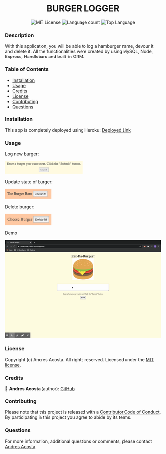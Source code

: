 <h1 align="center"> BURGER LOGGER </h1> 

<div align="center"> 

![MIT License](https://img.shields.io/apm/l/atomic-design-ui.svg?) ![Language count](https://img.shields.io/github/languages/count/acosta-andres-r/trip-planner) ![Top Language](https://img.shields.io/github/languages/top/acosta-andres-r/trip-planner)
</div>
  
### Description
With this application, you will be able to log a hamburger name, devour it and delete it. All the functionalities were created by using MySQL, Node, Express, Handlebars and built-in ORM.

### Table of Contents

  * [Installation](#installation)
  * [Usage](#usage)
  * [Credits](#credits)
  * [License](#license)
  * [Contributing](#contributing)
  * [Questions](#questions)

### Installation
This app is completely deployed using Heroku: [Deployed Link](https://pure-cove-12885.herokuapp.com/)

### Usage

Log new burger:

<img src="./icons/submit.png" width="250" />

Update state of burger:

<img src="./icons/devour.png" width="150" />

Delete burger:

<img src="./icons/delete.png" width="150" />

Demo

![](./demo/burger-logger.gif)

### License

Copyright (c) Andres Acosta. All rights reserved.
Licensed under the [MIT license](LICENSE).

### Credits

👤 **Andres Acosta** (author): [GitHub](https://github.com/acosta-andres-r)


### Contributing
Please note that this project is released with a [Contributor Code of Conduct](CODE_OF_CONDUCT.md). By participating in this project you agree to abide by its terms.


### Questions
 For more information, additional questions or comments, please contact [Andres Acosta](https://github.com/acosta-andres-r).

